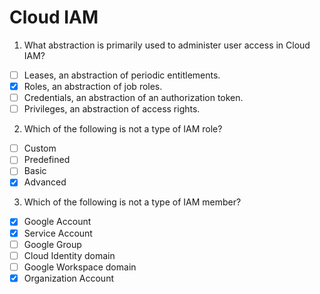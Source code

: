 # Cloud IAM

1. What abstraction is primarily used to administer user access in Cloud IAM?

- [ ] Leases, an abstraction of  periodic entitlements.
- [X] Roles, an abstraction of job roles.
- [ ] Credentials, an abstraction of an authorization token.
- [ ] Privileges, an abstraction of access rights.

2. Which of the following is not a type of IAM role?

- [ ] Custom
- [ ] Predefined
- [ ] Basic
- [X] Advanced

3. Which of the following is not a type of IAM member?

- [X] Google Account
- [X] Service Account
- [ ] Google Group
- [ ] Cloud Identity domain
- [ ] Google Workspace domain
- [X] Organization Account

